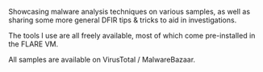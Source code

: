 Showcasing malware analysis techniques on various samples, as well as sharing some more general DFIR tips & tricks to aid in investigations.

The tools I use are all freely available, most of which come pre-installed in the FLARE VM.

All samples are available on VirusTotal / MalwareBazaar.

<!-- Google tag (gtag.js) -->
<script async src="https://www.googletagmanager.com/gtag/js?id=G-48M02RY99Q"></script>
<script>
  window.dataLayer = window.dataLayer || [];
  function gtag(){dataLayer.push(arguments);}
  gtag('js', new Date());

  gtag('config', 'G-48M02RY99Q');
</script>
